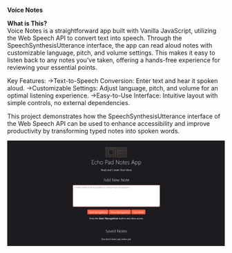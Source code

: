 **Voice Notes**

**What is This?**
<br />
Voice Notes is a straightforward app built with Vanilla JavaScript, utilizing the Web Speech API to convert text into speech. Through the SpeechSynthesisUtterance interface, the app can read aloud notes with customizable language, pitch, and volume settings. This makes it easy to listen back to any notes you’ve taken, offering a hands-free experience for reviewing your essential points.

Key Features:
->Text-to-Speech Conversion: Enter text and hear it spoken aloud.
->Customizable Settings: Adjust language, pitch, and volume for an optimal listening experience.
->Easy-to-Use Interface: Intuitive layout with simple controls, no external dependencies.

This project demonstrates how the SpeechSynthesisUtterance interface of the Web Speech API can be used to enhance accessibility and improve productivity by transforming typed notes into spoken words.

<p align="center">
<img src="./img/output.png" alt="voice notes" />
</p>